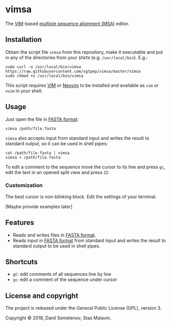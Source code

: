 # vimsa

The [VIM](https://www.vim.org/)-based [multiple sequence alignment (MSA)](https://en.wikipedia.org/wiki/Multiple_sequence_alignment) editor.

## Installation

Obtain the script file `vimsa` from this repository, make it executable and put in any of the directories from your `$PATH` (e.g. `/usr/local/bin`). E.g.:

```
sudo curl -o /usr/local/bin/vimsa https://raw.githubusercontent.com/sgtpep/vimsa/master/vimsa
sudo chmod +x /usr/local/bin/vimsa
```

This script requires [VIM](https://www.vim.org/) or [Neovim](https://neovim.io/) to be installed and available as `vim` or `nvim` in your shell.

## Usage

Just open the file in [FASTA format](https://en.wikipedia.org/wiki/FASTA_format):

```
vimsa /path/file.fasta
```

`vimsa` also accepts input from standard input and writes the result to standard output, so it can be used in shell pipes:

```
cat /path/file.fasta | vimsa
vimsa < /path/file.fasta
```

To edit a comment to the sequence move the cursor to its line and press `gc`, edit the text in an opened split view and press `ZZ`.

### Customization

The best cursor is non-blinking block. Edit the settings of your terminal.

\[Maybe provide examples later\]

## Features

- Reads and writes files in [FASTA format](https://en.wikipedia.org/wiki/FASTA_format).
- Reads input in [FASTA format](https://en.wikipedia.org/wiki/FASTA_format) from standard input and writes the result to standard output to be used in shell pipes.

## Shortcuts

- `gC`: edit comments of all sequences line by line
- `gc`: edit a comment of the sequence under cursor

## License and copyright

The project is released under the General Public License (GPL), version 3.

Copyright © 2018, Danil Semelenov, Stas Malavin.
